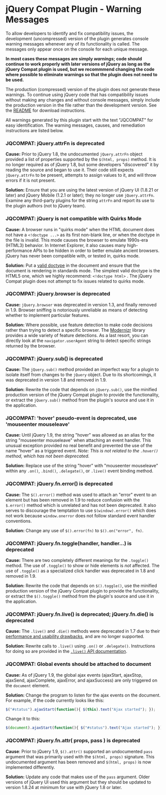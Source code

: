 
# jQuery Compat Plugin - Warning Messages

To allow developers to identify and fix compatibility issues, the development (uncompressed) version of the plugin generates console warning messages whenever any of its functionality is called. The messages only appear once on the console for each unique message. 

**In most cases these messages are simply _warnings_; code should continue to work properly with later versions of jQuery as long as the jQuery Compat plugin is used, but we recommmend changing the code where possible to eliminate warnings so that the plugin does not need to be used.**

The production (compressed) version of the plugin does not generate these warnings. To continue using jQuery code that has compatibility issues without making any changes and without console messages, simply include the production version in the file rather than the development version. See the [README](README.md) for download instructions.

All warnings generated by this plugin start with the text "JQCOMPAT" for easy identification. The warning messages, causes, and remediation instructions are listed below.

### JQCOMPAT: jQuery.attrFn is deprecated

**Cause:** Prior to jQuery 1.8, the undocumented `jQuery.attrFn` object provided a list of properties supported by the `$(html, props)` method. It is no longer required as of jQuery 1.8, but some developers "discovered" it by reading the source and began to use it. Their code still expects `jQuery.attrFn` to be present, attempts to assign values to it, and will throw errors if it is not present.

**Solution:** Ensure that you are using the latest version of jQuery UI (1.8.21 or later) and jQuery Mobile (1.2.1 or later); they no longer use `jQuery.attrFn`. Examine any third-party plugins for the string `attrFn` and report its use to the plugin authors (not to jQuery team).

### JQCOMPAT: jQuery is not compatible with Quirks Mode

**Cause:** A browser runs in "quirks mode" when the HTML document does not have a `<!doctype ...>` as its first non-blank line, or when the doctype in the file is invalid. This mode causes the browser to emulate 1990s-era (HTML3) behavior. In Internet Explorer, it also causes many high-performance APIs to be hidden in order to better emulate ancient browsers. jQuery has never been compatible with, or tested in, quirks mode.

**Solution:** Put a [valid doctype](http://www.w3.org/QA/2002/04/valid-dtd-list.html) in the document and ensure that the document is rendering in standards mode. The simplest valid doctype is the HTML5 one, which we highly recommend: `<!doctype html>` . The jQuery Compat plugin does not attempt to fix issues related to quirks mode.

### JQCOMPAT: jQuery.browser is deprecated

**Cause:** `jQuery.browser` was deprecated in version 1.3, and finally removed in 1.9. Browser sniffing is notoriously unreliable as means of detecting whether to implement particular features. 

**Solution:** Where possible, use feature detection to make code decisions rather than trying to detect a specific browser. The [Modernizr](http://modernizr.com) library provides a wide variety of feature detections. As a last resort, you can directly look at the `navigator.userAgent` string to detect specific strings returned by the browser.

### JQCOMPAT: jQuery.sub() is deprecated

**Cause:** The `jQuery.sub()` method provided an imperfect way for a plugin to isolate itself from changes to the `jQuery` object. Due to its shortcomings, it was deprecated in version 1.8 and removed in 1.9.

**Solution:** Rewrite the code that depends on `jQuery.sub()`, use the minified production version of the jQuery Compat plugin to provide the functionality, or extract the `jQuery.sub()` method from the plugin's source and use it in the application.

### JQCOMPAT: 'hover' pseudo-event is deprecated, use 'mouseenter mouseleave'

**Cause:** Until jQuery 1.9, the string "hover" was allowed as an alias for the string "mouseenter mouseleave" when attaching an event handler. This unusual exception provided no real benefit and prevented the use of the name "hover" as a triggered event. _Note: This is not related to the `.hover()` method, which has not been deprecated._

**Solution:** Replace use of the string "hover" with "mouseenter mouseleave" within any `.on()`, `.bind()`, `.delegate()`, or `.live()` event binding method.

### JQCOMPAT: jQuery.fn.error() is deprecated

**Cause:** The `$().error()` method was used to attach an "error" event to an element but has been removed in 1.9 to reduce confusion with the `$.error()` method which is unrelated and has not been deprecated. It also serves to discourage the temptation to use `$(window).error()` which does not work because `window.onerror` does not follow standard event handler conventions.

**Solution:** Change any use of `$().error(fn)` to `$().on("error", fn)`.

### JQCOMPAT: jQuery.fn.toggle(handler, handler...) is deprecated

**Cause:** There are two completely different meanings for the `.toggle()` method. The use of `.toggle()` to show or hide elements is _not_ affected. The use of `.toggle()` as a specialized click handler was deprecated in 1.8 and removed in 1.9. 

**Solution:** Rewrite the code that depends on `$().toggle()`, use the minified production version of the jQuery Compat plugin to provide the functionality, or extract the `$().toggle()` method from the plugin's source and use it in the application. 

### JQCOMPAT: jQuery.fn.live() is deprecated; jQuery.fn.die() is deprecated

**Cause:** The `.live()` and `.die()` methods were deprecated in 1.7 due to their [performance and usability drawbacks](http://api.jquery.com/live), and are no longer supported. 

**Solution:** Rewrite calls to `.live()` using `.on()` or `.delegate()`. Instructions for doing so are provided in the [`.live()` API documentation](http://api.jquery.com/live).

### JQCOMPAT: Global events should be attached to document

**Cause:** As of jQuery 1.9, the global ajax events (ajaxStart, ajaxStop, ajaxSend, ajaxComplete, ajaxError, and ajaxSuccess) are only triggered on the `document` element. 

**Solution:** Change the program to listen for the ajax events on the document. For example, if the code currently looks like this:
```javascript
$("#status").ajaxStart(function(){ $(this).text("Ajax started"); });
```
Change it to this:
```javascript
$(document).ajaxStart(function(){ $("#status").text("Ajax started"); });
```

### JQCOMPAT: jQuery.fn.attr( props, pass ) is deprecated

**Cause**: Prior to jQuery 1.9, `$().attr()` supported an undocumented `pass` argument that was primarily used with the `$(html, props)` signature. This undocumented argument has been removed and `$(html, props)` is now implemented differently.

**Solution:** Update any code that makes use of the `pass` argument. Older versions of jQuery UI used this argument but they should be updated to version 1.8.24 at minimum for use with jQuery 1.8 or later.



